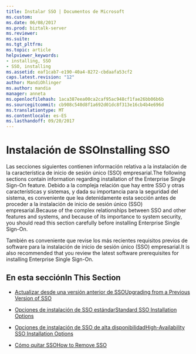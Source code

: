 ```yaml
---
title: Instalar SSO | Documentos de Microsoft
ms.custom: 
ms.date: 06/08/2017
ms.prod: biztalk-server
ms.reviewer: 
ms.suite: 
ms.tgt_pltfrm: 
ms.topic: article
helpviewer_keywords:
- installing, SSO
- SSO, installing
ms.assetid: eaf1cab7-e190-40a4-8272-cbdaafa53cf2
caps.latest.revision: "12"
author: MandiOhlinger
ms.author: mandia
manager: anneta
ms.openlocfilehash: 1aca387eea00ca2caf95ac948cf1fae26bb06b6b
ms.sourcegitcommit: cb908c540d8f1a692d01dc8f313e16cb4b4e696d
ms.translationtype: MT
ms.contentlocale: es-ES
ms.lasthandoff: 09/20/2017
---
```

# <a name="installing-sso"></a><span data-ttu-id="9d6be-102">Instalación de SSO</span><span class="sxs-lookup"><span data-stu-id="9d6be-102">Installing SSO</span></span>
<span data-ttu-id="9d6be-103">Las secciones siguientes contienen información relativa a la instalación de la característica de inicio de sesión único (SSO) empresarial.</span><span class="sxs-lookup"><span data-stu-id="9d6be-103">The following sections contain information regarding installation of the Enterprise Single Sign-On feature.</span></span> <span data-ttu-id="9d6be-104">Debido a la compleja relación que hay entre SSO y otras características y sistemas, y dada su importancia para la seguridad del sistema, es conveniente que lea detenidamente esta sección antes de proceder a la instalación de inicio de sesión único (SSO) empresarial.</span><span class="sxs-lookup"><span data-stu-id="9d6be-104">Because of the complex relationships between SSO and other features and systems, and because of its importance to system security, you should read this section carefully before installing Enterprise Single Sign-On.</span></span>  
  
 <span data-ttu-id="9d6be-105">También es conveniente que revise los más recientes requisitos previos de software para la instalación de inicio de sesión único (SSO) empresarial.</span><span class="sxs-lookup"><span data-stu-id="9d6be-105">It is also recommended that you review the latest software prerequisites for installing Enterprise Single Sign-On.</span></span>  
  
## <a name="in-this-section"></a><span data-ttu-id="9d6be-106">En esta sección</span><span class="sxs-lookup"><span data-stu-id="9d6be-106">In This Section</span></span>  
  
-   [<span data-ttu-id="9d6be-107">Actualizar desde una versión anterior de SSO</span><span class="sxs-lookup"><span data-stu-id="9d6be-107">Upgrading from a Previous Version of SSO</span></span>](../core/upgrading-from-a-previous-version-of-sso.md)  
  
-   [<span data-ttu-id="9d6be-108">Opciones de instalación de SSO estándar</span><span class="sxs-lookup"><span data-stu-id="9d6be-108">Standard SSO Installation Options</span></span>](../core/standard-sso-installation-options.md)  
  
-   [<span data-ttu-id="9d6be-109">Opciones de instalación de SSO de alta disponibilidad</span><span class="sxs-lookup"><span data-stu-id="9d6be-109">High-Availability SSO Installation Options</span></span>](../core/high-availability-sso-installation-options.md)  
  
-   [<span data-ttu-id="9d6be-110">Cómo quitar SSO</span><span class="sxs-lookup"><span data-stu-id="9d6be-110">How to Remove SSO</span></span>](../core/how-to-remove-sso.md)